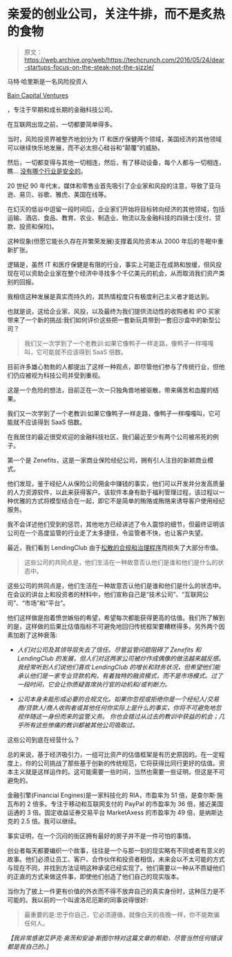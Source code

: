# 亲爱的创业公司，关注牛排，而不是炙热的食物

> 原文：<https://web.archive.org/web/https://techcrunch.com/2016/05/24/dear-startups-focus-on-the-steak-not-the-sizzle/>

马特·哈里斯是一名风险投资人

[Bain Capital Ventures](https://web.archive.org/web/20230217020557/http://www.baincapitalventures.com/)

，专注于早期和成长期的金融科技公司。

在互联网出现之前，一切都要简单得多。

当时，风险投资界被整齐地划分为 IT 和医疗保健两个领域，美国经济的其他领域可以继续快乐地发展，而不必太担心硅谷和“颠覆”的威胁。

然后，一切都变得与其他一切相连，然后，有了移动设备，每个人都与一切相连，瞧… [没有哪个行业是安全的](https://web.archive.org/web/20230217020557/http://www.wsj.com/articles/SB10001424053111903480904576512250915629460)。

20 世纪 90 年代末，媒体和零售业首先吸引了企业家和风投的注意，导致了亚马逊、易贝、谷歌、雅虎、美国在线等。

在幻灭的低谷中逗留一段时间后，企业家们开始将目标转向经济的其他领域，包括运输、酒店、食品、教育、农业、制造业、物流以及金融科技的四骑士(支付、贷款、投资和保险)。

这种现象(但愿它能长久存在并繁荣发展)支撑着风险资本从 2000 年后的冬眠中重新扩张。

逻辑是，虽然 IT 和医疗保健是有限的行业，事实上可能正在成熟和放缓，但风投现在可以资助企业家在整个经济中寻找多个千亿美元的机会，从而取消我们资产类别的回报。

我相信这种发展是真实而持久的，其热情程度只有极度利己主义者才能达到。

也就是说，这给企业家、风投，以及最终为我们提供流动性的收购者和 IPO 买家带来了一个新的挑战:我们如何评价这些把一套新玩具带到一套旧沙盒中的新型公司？

> 我们又一次学到了一个老教训:如果它像鸭子一样走路，像鸭子一样嘎嘎叫，它可能就不应该得到 SaaS 倍数。

目前许多雄心勃勃的人都提出了这样一种观点，即尽管他们参与了传统行业，但他们仍应被视为科技公司并受到重视。

这是一个危险的想法，目前正在一次一只独角兽地被驱散，带来痛苦和血腥的结果。

我们又一次学到了一个老教训:如果它像鸭子一样走路，像鸭子一样嘎嘎叫，它可能就不应该得到 SaaS 倍数。

在我居住的最近很受欢迎的金融科技社区，我们最近至少有两个公司被吊死的例子。

第一个是 Zenefits，这是一家商业保险经纪公司，拥有引人注目的新颖商业模式。

他们发现，鉴于经纪人从保险公司佣金中赚钱的事实，他们可以开发并分发高质量的人力资源软件，以此来获得客户。该软件本身有助于福利管理过程，该过程以一种优雅的方式将模型结合在一起，即它不是简单的贿赂或贿赂来诱导客户使用经纪服务。

我不会详述他们受到的惩罚，其他地方已经讲述了令人震惊的细节，但最终证明该公司在一个高度监管的行业走了太多捷径，令监管者不快，也让客户失望。

最近，我们看到 LendingClub 由于[松散的合规和治理程序](https://web.archive.org/web/20230217020557/http://blogs.wsj.com/cfo/2016/05/10/at-lendingclub-a-pair-of-governance-failures/)而损失了大部分市值。

> 这些公司的共同点是，他们生活在一种故意否认他们是谁和他们是什么的状态中。

这些公司的共同点是，他们生活在一种故意否认他们是谁和他们是什么的状态中。在会议的讲台上和投资者的材料中，他们宣称自己是“技术公司”、“互联网公司”、“市场”和“平台”。

他们这样做是抱着愤世嫉俗的希望，希望每次都能获得更高的估值。我们所了解到的是，这样做的后果比估值指标不可避免地回归传统框架要糟糕得多。另外两个因素加剧了这种衰落:

*   *人们对公司及其领导层失去了信任。尽管监管问题阻碍了 Zenefits 和 LendingClub 的发展，但人们对这两家公司被炒作成偶像的做法越来越反感。我经常听到人们说他们喜欢 LendingClub 的增长和财务状况，但希望他们能承认他们是一家专业贷款机构，有着独特的融资模式，而不是市场模式。过了一段时间，它会让你质疑首席执行官的动机和/或判断力。*

*   *公司本身未能形成必要的合规文化。如果你忽视或拒绝你是一个经纪人/交易商/贷款人/商人收购者或其他任何你实际上是什么的事实，你将不可避免地忽视伴随这一身份而来的监管义务。* *你也会错过从过去的教训中获益的机会；几乎所有这些惨痛的教训都被其他公司吸取过。*

这些公司到底在经营什么？

总的来说，基于经济吸引力，一组可比资产的估值框架是有历史原因的。在一定程度上，你的公司挑战了那些基于创新的传统规范，它将获得比同行更好的估值。资本主义就是这样运作的。这可能需要一些时间，当然也需要一些证明，但这是不可避免的。

金融引擎(Financial Engines)是一家科技化的 RIA，市盈率为 51 倍，是查尔斯·施瓦布的 2 倍多。专注于移动和互联网支付的 PayPal 的市盈率为 36 倍，接近美国运通的 3 倍。固定收益证券交易平台 MarketAxess 的市盈率为 49 倍，是纳斯达克的 2.5 倍。我可以继续。

事实证明，在一个沉闷的街区拥有最好的房子并不是一件可怕的事情。

创业者每天都要编织一个故事，往往是一个与那一刻的现实略有不同或者有意义的故事。他们必须让员工、客户、合作伙伴和投资者相信，未来会以不太可能的方式与现在不同，并找到方法证明这种承诺已经实现了。他们需要以一种从不质疑他们的正直的方式来做这件事，即使他们创造了他们自己的现实版本。

当你为了披上一件更有价值的外衣而不得不放弃自己的真实身份时，这种压力是不可能的。我以前的一个叫波洛尼厄斯的同事说得很好:

> 最重要的是:忠于你自己，它必须遵循，就像白天的夜晚一样，你不能欺骗任何人。

*【我非常感谢艾萨克·奥茨和安迪·斯图尔特对这篇文章的帮助，尽管当然任何错误都是我自己的。]*